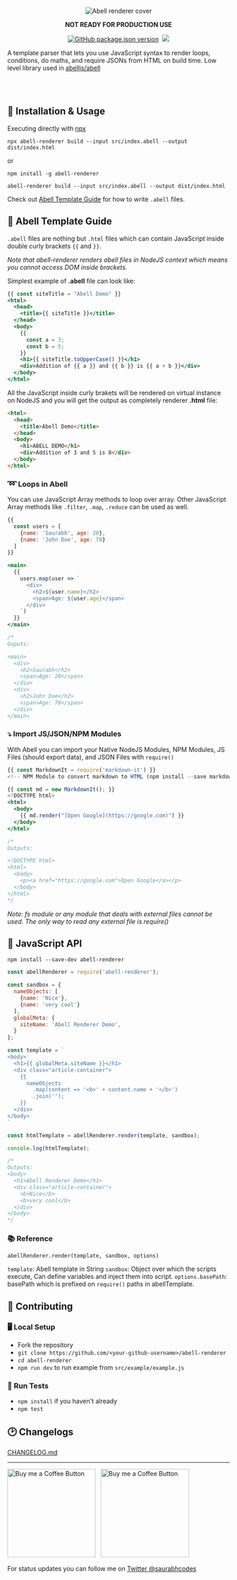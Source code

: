 <p align="center"><img alt="Abell renderer cover" src="https://res.cloudinary.com/saurabhdaware/image/upload/v1588856971/abell/abellrendererghhead.png"></p>


<p align="center"><b>NOT READY FOR PRODUCTION USE</b></p>


<p align="center">
<a href="https://npmjs.org/package/abell-renderer"><img alt="GitHub package.json version" src="https://img.shields.io/github/package-json/v/abelljs/abell-renderer?style=for-the-badge&labelColor=black&logo=npm&label=abell%20renderer&color=darkred"></a>&nbsp; <a href="https://join.slack.com/t/abellland/shared_invite/zt-ebklbe8h-FhRgHxNbuO_hvFDf~nZtGQ"><img src="https://img.shields.io/badge/slack-join%20channel-4A154B?style=for-the-badge&logo=slack&logoColor=pink&labelColor=black"/></a>
</p>

<p align="left">A template parser that lets you use JavaScript syntax to render loops, conditions, do maths, and require JSONs from HTML on build time. Low level library used in <a href="https://github.com/abelljs/abell">abelljs/abell<a></p>

<br/><br/>


## 🚀 Installation & Usage

Executing directly with [npx](https://medium.com/@maybekatz/introducing-npx-an-npm-package-runner-55f7d4bd282b)

```shell
npx abell-renderer build --input src/index.abell --output dist/index.html
```

or
```shell
npm install -g abell-renderer
```

```shell
abell-renderer build --input src/index.abell --output dist/index.html
```


Check out [Abell Template Guide](#-abell-template-guide) for how to write `.abell` files.


## 📘 Abell Template Guide

`.abell` files are nothing but `.html` files which can contain JavaScript inside double curly brackets `{{` and `}}`.

*Note that abell-renderer renders abell files in NodeJS context which means you cannot access DOM inside brackets.*

Simplest example of **.abell** file can look like:
```jsx
{{ const siteTitle = "Abell Demo" }}
<html>
  <head>
    <title>{{ siteTitle }}</title>
  </head>
  <body>
    {{ 
      const a = 3;
      const b = 5;
    }}
    <h1>{{ siteTitle.toUpperCase() }}</h1>
    <div>Addition of {{ a }} and {{ b }} is {{ a + b }}</div>
  </body>
</html>
``` 

All the JavaScript inside curly brakets will be rendered on virtual instance on NodeJS and you will get the output as completely renderer **.html** file:
```html
<html>
  <head>
    <title>Abell Demo</title>
  </head>
  <body>
    <h1>ABELL DEMO</h1>
    <div>Addition of 3 and 5 is 8</div>
  </body>
</html>
```
### ➿ Loops in Abell

You can use JavaScript Array methods to loop over array. Other JavaScript Array methods like `.filter`, `.map`, `.reduce` can be used as well.

```jsx
{{ 
  const users = [
    {name: 'Saurabh', age: 20}, 
    {name: 'John Doe', age: 78}
  ] 
}}

<main>
  {{
    users.map(user => `
      <div>
        <h2>${user.name}</h2>
        <span>Age: ${user.age}</span>
      </div>
    `)
  }}
</main>

/*
Ouputs:

<main>
  <div>
    <h2>Saurabh</h2>
    <span>Age: 20</span>
  </div>
  <div>
    <h2>John Doe</h2>
    <span>Age: 78</span>
  </div>
</main>

```

### ⤵️ Import JS/JSON/NPM Modules
With Abell you can import your Native NodeJS Modules, NPM Modules, JS Files (should export data), and JSON Files with `require()`


```jsx
{{ const MarkdownIt = require('markdown-it') }} 
<!-- NPM Module to convert markdown to HTML (npm install --save markdown-it) -->

{{ const md = new MarkdownIt(); }}
<!DOCTYPE html>
<html>
  <body>
    {{ md.render("[Open Google](https://google.com)") }}
  </body>
</html>

/*
Outputs:

<!DOCTYPE html>
<html>
  <body>
    <p><a href="https://google.com">Open Google</a></p>
  </body>
</html>
*/
```

*Note: fs module or any module that deals with external files cannot be used. The only way to read any external file is require()*


## 💛 JavaScript API

```shell
npm install --save-dev abell-renderer
```

```js
const abellRenderer = require('abell-renderer');

const sandbox = {
  nameObjects: [
    {name: 'Nice'},
    {name: 'very cool'}
  ],
  globalMeta: {
    siteName: 'Abell Renderer Demo',
  }
};

const template = `
<body>
  <h1>{{ globalMeta.siteName }}</h1>
  <div class="article-container">
    {{
      nameObjects
        .map(content => '<b>' + content.name + '</b>')
        .join('');
    }}
  </div>
</body>
`

const htmlTemplate = abellRenderer.render(template, sandbox);

console.log(htmlTemplate);

/*
Outputs:
<body>
  <h1>Abell Renderer Demo</h1>
  <div class="article-container">
    <b>Nice</b>
    <b>very cool</b>
  </div>
</body>
*/
```
### 📚 Reference
`abellRenderer.render(template, sandbox, options)`

`template`: Abell template in String
`sandbox`: Object over which the scripts execute, Can define variables and inject them into script.
`options.basePath`: basePath which is prefixed on `require()` paths in abellTemplate. 


## 🤗 Contributing

### 🖥 Local Setup
- Fork the repository
- `git clone https://github.com/<your-github-username>/abell-renderer`
- `cd abell-renderer`
- `npm run dev` to run example from `src/example/example.js`


### 🏃 Run Tests
- `npm install` if you haven't already
- `npm test`

## 🕑 Changelogs

[CHANGELOG.md](CHANGELOG.md)


---

[<img alt="Buy me a Coffee Button" width=200 src="https://c5.patreon.com/external/logo/become_a_patron_button.png">](https://www.patreon.com/bePatron?u=31891872) &nbsp; [<img alt="Buy me a Coffee Button" width=200 src="https://cdn.buymeacoffee.com/buttons/default-yellow.png">](https://www.buymeacoffee.com/saurabhdaware)

For status updates you can follow me on [Twitter @saurabhcodes](https://twitter.com/saurabhcodes)